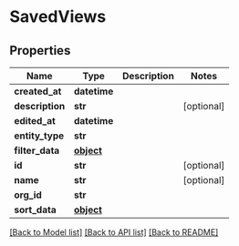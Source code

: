 # SavedViews

## Properties
Name | Type | Description | Notes
------------ | ------------- | ------------- | -------------
**created_at** | **datetime** |  | 
**description** | **str** |  | [optional] 
**edited_at** | **datetime** |  | 
**entity_type** | **str** |  | 
**filter_data** | [**object**](.md) |  | 
**id** | **str** |  | [optional] 
**name** | **str** |  | [optional] 
**org_id** | **str** |  | 
**sort_data** | [**object**](.md) |  | 

[[Back to Model list]](../README.md#documentation-for-models) [[Back to API list]](../README.md#documentation-for-api-endpoints) [[Back to README]](../README.md)


